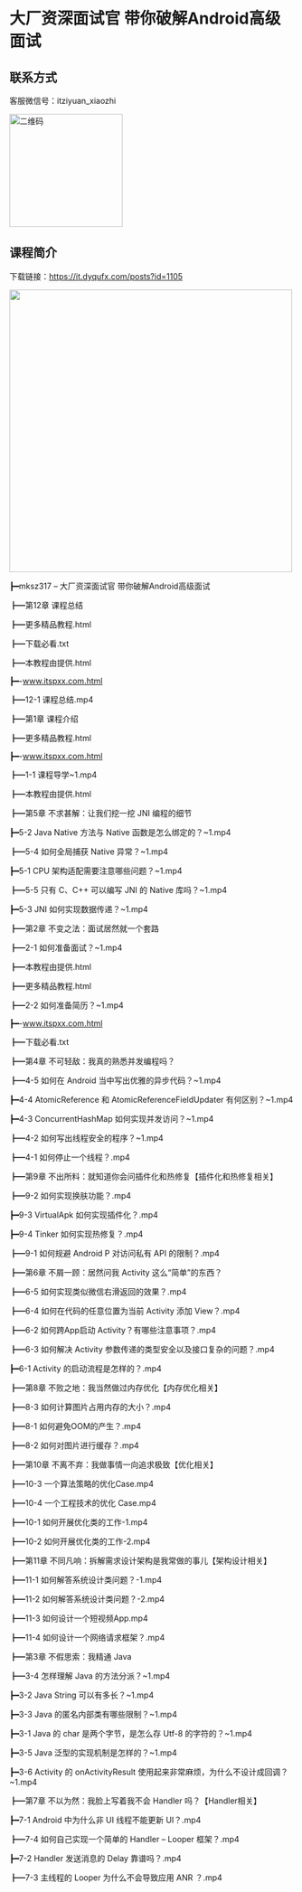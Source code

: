# 大厂资深面试官 带你破解Android高级面试

## 联系方式

客服微信号：itziyuan_xiaozhi

<img src="https://ziyuanyun.oss-cn-guangzhou.aliyuncs.com/common/20240614073449/666b82192834a.jpg" width="200" height="200" alt="二维码">

## 课程简介

下载链接：https://it.dyqufx.com/posts?id=1105

<img src="https://ziyuanyun.oss-cn-guangzhou.aliyuncs.com/yun/20240515153615/664465ef3bda1.jpg" width="500" alt="">

  ┣━mksz317 &#8211; 大厂资深面试官 带你破解Android高级面试

 ┣━第12章 课程总结

 ┣━更多精品教程.html

 ┣━下载必看.txt

 ┣━本教程由提供.html

 ┣━-www.itspxx.com.html

 ┣━12-1 课程总结.mp4

 ┣━第1章 课程介绍

 ┣━更多精品教程.html

 ┣━-www.itspxx.com.html

 ┣━1-1 课程导学~1.mp4

 ┣━本教程由提供.html

 ┣━第5章 不求甚解：让我们挖一挖 JNI 编程的细节

 ┣━5-2 Java Native 方法与 Native 函数是怎么绑定的？~1.mp4

 ┣━5-4 如何全局捕获 Native 异常？~1.mp4

 ┣━5-1 CPU 架构适配需要注意哪些问题？~1.mp4

 ┣━5-5 只有 C、C++ 可以编写 JNI 的 Native 库吗？~1.mp4

 ┣━5-3 JNI 如何实现数据传递？~1.mp4

 ┣━第2章 不变之法：面试居然就一个套路

 ┣━2-1 如何准备面试？~1.mp4

 ┣━本教程由提供.html

 ┣━更多精品教程.html

 ┣━2-2 如何准备简历？~1.mp4

 ┣━-www.itspxx.com.html

 ┣━下载必看.txt

 ┣━第4章 不可轻敌：我真的熟悉并发编程吗？

 ┣━4-5 如何在 Android 当中写出优雅的异步代码？~1.mp4

 ┣━4-4 AtomicReference 和 AtomicReferenceFieldUpdater 有何区别？~1.mp4

 ┣━4-3 ConcurrentHashMap 如何实现并发访问？~1.mp4

 ┣━4-2 如何写出线程安全的程序？~1.mp4

 ┣━4-1 如何停止一个线程？.mp4

 ┣━第9章 不出所料：就知道你会问插件化和热修复【插件化和热修复相关】

 ┣━9-2 如何实现换肤功能？.mp4

 ┣━9-3 VirtualApk 如何实现插件化？.mp4

 ┣━9-4 Tinker 如何实现热修复？.mp4

 ┣━9-1 如何规避 Android P 对访问私有 API 的限制？.mp4

 ┣━第6章 不屑一顾：居然问我 Activity 这么“简单”的东西？

 ┣━6-5 如何实现类似微信右滑返回的效果？.mp4

 ┣━6-4 如何在代码的任意位置为当前 Activity 添加 View？.mp4

 ┣━6-2 如何跨App启动 Activity？有哪些注意事项？.mp4

 ┣━6-3 如何解决 Activity 参数传递的类型安全以及接口复杂的问题？.mp4

 ┣━6-1 Activity 的启动流程是怎样的？.mp4

 ┣━第8章 不败之地：我当然做过内存优化【内存优化相关】

 ┣━8-3 如何计算图片占用内存的大小？.mp4

 ┣━8-1 如何避免OOM的产生？.mp4

 ┣━8-2 如何对图片进行缓存？.mp4

 ┣━第10章 不离不弃：我做事情一向追求极致【优化相关】

 ┣━10-3 一个算法策略的优化Case.mp4

 ┣━10-4 一个工程技术的优化 Case.mp4

 ┣━10-1 如何开展优化类的工作-1.mp4

 ┣━10-2 如何开展优化类的工作-2.mp4

 ┣━第11章 不同凡响：拆解需求设计架构是我常做的事儿【架构设计相关】

 ┣━11-1 如何解答系统设计类问题？-1.mp4

 ┣━11-2 如何解答系统设计类问题？-2.mp4

 ┣━11-3 如何设计一个短视频App.mp4

 ┣━11-4 如何设计一个网络请求框架？.mp4

 ┣━第3章 不假思索：我精通 Java

 ┣━3-4 怎样理解 Java 的方法分派？~1.mp4

 ┣━3-2 Java String 可以有多长？~1.mp4

 ┣━3-3 Java 的匿名内部类有哪些限制？~1.mp4

 ┣━3-1 Java 的 char 是两个字节，是怎么存 Utf-8 的字符的？~1.mp4

 ┣━3-5 Java 泛型的实现机制是怎样的？~1.mp4

 ┣━3-6 Activity 的 onActivityResult 使用起来非常麻烦，为什么不设计成回调？~1.mp4

 ┣━第7章 不以为然：我脸上写着我不会 Handler 吗？【Handler相关】

 ┣━7-1 Android 中为什么非 UI 线程不能更新 UI？.mp4

 ┣━7-4 如何自己实现一个简单的 Handler &#8211; Looper 框架？.mp4

 ┣━7-2 Handler 发送消息的 Delay 靠谱吗？.mp4

 ┣━7-3 主线程的 Looper 为什么不会导致应用 ANR ？.mp4

  